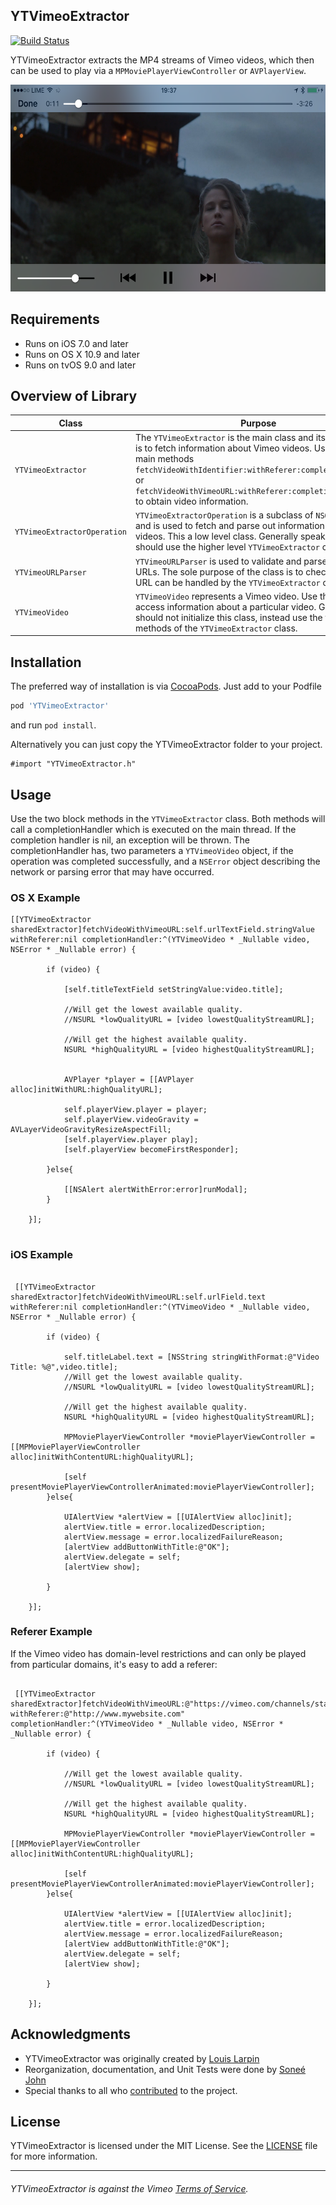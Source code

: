 ## YTVimeoExtractor

[![Build Status](https://travis-ci.org/lilfaf/YTVimeoExtractor.svg?branch=development)](https://travis-ci.org/lilfaf/YTVimeoExtractor)

YTVimeoExtractor extracts the MP4 streams of Vimeo videos, which then can be used to play via a `MPMoviePlayerViewController` or `AVPlayerView`.

 <img src="Screenshots/iphone_screenshot.PNG" width="600" height="331">

## Requirements
- Runs on iOS 7.0 and later
- Runs on OS X 10.9 and later
- Runs on tvOS 9.0 and later

## Overview of Library

| Class         | Purpose        |
|---------------|----------------|
| `YTVimeoExtractor`  |   The `YTVimeoExtractor` is the main class and its sole purpose is to fetch information about Vimeo videos. Use the two main methods `fetchVideoWithIdentifier:withReferer:completionHandler:` or `fetchVideoWithVimeoURL:withReferer:completionHandler:` to obtain video information.  |
| `YTVimeoExtractorOperation`  |   `YTVimeoExtractorOperation` is a subclass of `NSOperation` and is used to fetch and parse out information about Vimeo videos. This a low level class. Generally speaking, you should use the higher level `YTVimeoExtractor` class.   |
|`YTVimeoURLParser`			    |	`YTVimeoURLParser` is used to validate and parse put Vimeo URLs. The sole purpose of the class is to check if a given URL can be handled by the `YTVimeoExtractor` class.|
|`YTVimeoVideo`|  	`YTVimeoVideo` represents a Vimeo video. Use this class to access information about a particular video. Generally, you should not initialize this class, instead use the two main methods of the `YTVimeoExtractor` class.|

## Installation

The preferred way of installation is via [CocoaPods](http://cocoapods.org). Just add to your Podfile

```ruby
pod 'YTVimeoExtractor'
```

and run `pod install`.

Alternatively you can just copy the YTVimeoExtractor folder to your project.

```objc
#import "YTVimeoExtractor.h"
```

## Usage

Use the two block methods in the `YTVimeoExtractor` class. Both methods will call a completionHandler which is executed on the main thread. If the completion handler is nil, an exception will be thrown. The completionHandler has, two parameters a `YTVimeoVideo` object, if the operation was completed successfully, and a `NSError` object describing the network or parsing error that may have occurred.

### OS X Example

```objc
[[YTVimeoExtractor sharedExtractor]fetchVideoWithVimeoURL:self.urlTextField.stringValue withReferer:nil completionHandler:^(YTVimeoVideo * _Nullable video, NSError * _Nullable error) {
        
        if (video) {
            
            [self.titleTextField setStringValue:video.title];
            
            //Will get the lowest available quality.
            //NSURL *lowQualityURL = [video lowestQualityStreamURL];
            
            //Will get the highest available quality.
            NSURL *highQualityURL = [video highestQualityStreamURL];
            
            
            AVPlayer *player = [[AVPlayer alloc]initWithURL:highQualityURL];
    
            self.playerView.player = player;
            self.playerView.videoGravity = AVLayerVideoGravityResizeAspectFill;
            [self.playerView.player play];
            [self.playerView becomeFirstResponder];
        
        }else{
            
            [[NSAlert alertWithError:error]runModal];
        }
        
    }];


```

### iOS Example

```objc

 [[YTVimeoExtractor sharedExtractor]fetchVideoWithVimeoURL:self.urlField.text withReferer:nil completionHandler:^(YTVimeoVideo * _Nullable video, NSError * _Nullable error) {
        
        if (video) {
            
            self.titleLabel.text = [NSString stringWithFormat:@"Video Title: %@",video.title];
            //Will get the lowest available quality.
            //NSURL *lowQualityURL = [video lowestQualityStreamURL];
            
            //Will get the highest available quality.
            NSURL *highQualityURL = [video highestQualityStreamURL];
            
            MPMoviePlayerViewController *moviePlayerViewController = [[MPMoviePlayerViewController alloc]initWithContentURL:highQualityURL];

            [self presentMoviePlayerViewControllerAnimated:moviePlayerViewController];
        }else{
           
            UIAlertView *alertView = [[UIAlertView alloc]init];
            alertView.title = error.localizedDescription;
            alertView.message = error.localizedFailureReason;
            [alertView addButtonWithTitle:@"OK"];
            alertView.delegate = self;
            [alertView show];
            
        }
        
    }];
 ```
 
### Referer Example
If the Vimeo video has domain-level restrictions and can only be played from particular domains, it's easy to add a referer:

```objc

 [[YTVimeoExtractor sharedExtractor]fetchVideoWithVimeoURL:@"https://vimeo.com/channels/staffpicks/147876560" withReferer:@"http://www.mywebsite.com" completionHandler:^(YTVimeoVideo * _Nullable video, NSError * _Nullable error) {
        
        if (video) {
            
            //Will get the lowest available quality.
            //NSURL *lowQualityURL = [video lowestQualityStreamURL];
            
            //Will get the highest available quality.
            NSURL *highQualityURL = [video highestQualityStreamURL];
            
            MPMoviePlayerViewController *moviePlayerViewController = [[MPMoviePlayerViewController alloc]initWithContentURL:highQualityURL];
         
            [self presentMoviePlayerViewControllerAnimated:moviePlayerViewController];
        }else{
           
            UIAlertView *alertView = [[UIAlertView alloc]init];
            alertView.title = error.localizedDescription;
            alertView.message = error.localizedFailureReason;
            [alertView addButtonWithTitle:@"OK"];
            alertView.delegate = self;
            [alertView show];
            
        }
        
    }];
 ```
 
## Acknowledgments

* YTVimeoExtractor was originally created by [Louis Larpin](https://github.com/lilfaf)
* Reorganization, documentation, and Unit Tests were done by [Soneé John](https://github.com/SoneeJohn)
* Special thanks to all who [contributed](https://github.com/lilfaf/YTVimeoExtractor/graphs/contributors) to the project.

## License

YTVimeoExtractor is licensed under the MIT License. See the [LICENSE](LICENSE) file for more information.

--------
###### YTVimeoExtractor is against the Vimeo [Terms of Service](https://vimeo.com/terms). 
